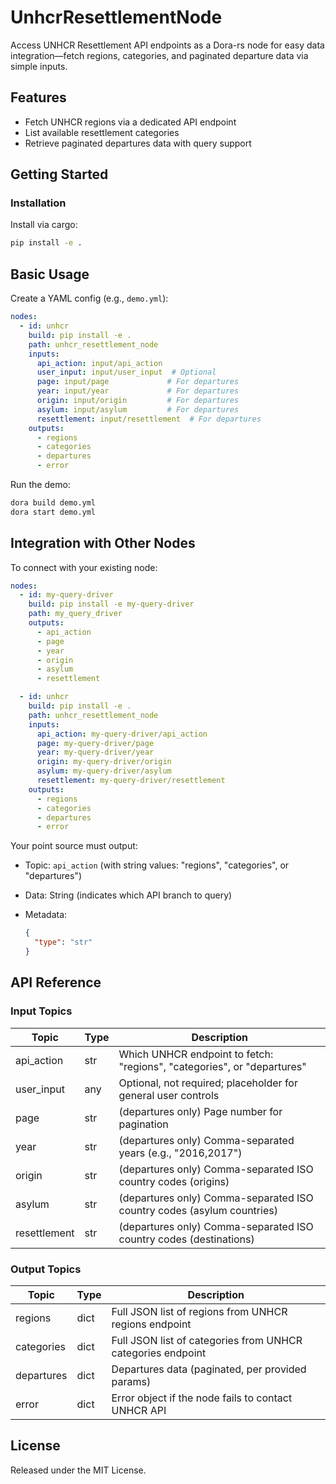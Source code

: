 # UnhcrResettlementNode

Access UNHCR Resettlement API endpoints as a Dora-rs node for easy data integration—fetch regions, categories, and paginated departure data via simple inputs.

## Features
- Fetch UNHCR regions via a dedicated API endpoint
- List available resettlement categories
- Retrieve paginated departures data with query support

## Getting Started

### Installation
Install via cargo:
```bash
pip install -e .
```

## Basic Usage

Create a YAML config (e.g., `demo.yml`):

```yaml
nodes:
  - id: unhcr
    build: pip install -e .
    path: unhcr_resettlement_node
    inputs:
      api_action: input/api_action
      user_input: input/user_input  # Optional
      page: input/page             # For departures
      year: input/year             # For departures
      origin: input/origin         # For departures
      asylum: input/asylum         # For departures
      resettlement: input/resettlement  # For departures
    outputs:
      - regions
      - categories
      - departures
      - error
```

Run the demo:

```bash
dora build demo.yml
dora start demo.yml
```


## Integration with Other Nodes

To connect with your existing node:

```yaml
nodes:
  - id: my-query-driver
    build: pip install -e my-query-driver
    path: my_query_driver
    outputs:
      - api_action
      - page
      - year
      - origin
      - asylum
      - resettlement

  - id: unhcr
    build: pip install -e .
    path: unhcr_resettlement_node
    inputs:
      api_action: my-query-driver/api_action
      page: my-query-driver/page
      year: my-query-driver/year
      origin: my-query-driver/origin
      asylum: my-query-driver/asylum
      resettlement: my-query-driver/resettlement
    outputs:
      - regions
      - categories
      - departures
      - error
```

Your point source must output:

* Topic: `api_action` (with string values: "regions", "categories", or "departures")
* Data: String (indicates which API branch to query)
* Metadata:

  ```json
  {
    "type": "str"
  }
  ```

## API Reference

### Input Topics

| Topic           | Type   | Description                                                           |
| --------------- | ------ | --------------------------------------------------------------------- |
| api_action      | str    | Which UNHCR endpoint to fetch: "regions", "categories", or "departures" |
| user_input      | any    | Optional, not required; placeholder for general user controls           |
| page            | str    | (departures only) Page number for pagination                            |
| year            | str    | (departures only) Comma-separated years (e.g., "2016,2017")            |
| origin          | str    | (departures only) Comma-separated ISO country codes (origins)           |
| asylum          | str    | (departures only) Comma-separated ISO country codes (asylum countries)  |
| resettlement    | str    | (departures only) Comma-separated ISO country codes (destinations)      |

### Output Topics

| Topic       | Type   | Description                                                  |
| ----------- | ------ | ------------------------------------------------------------ |
| regions     | dict   | Full JSON list of regions from UNHCR regions endpoint        |
| categories  | dict   | Full JSON list of categories from UNHCR categories endpoint  |
| departures  | dict   | Departures data (paginated, per provided params)             |
| error       | dict   | Error object if the node fails to contact UNHCR API          |


## License

Released under the MIT License.
